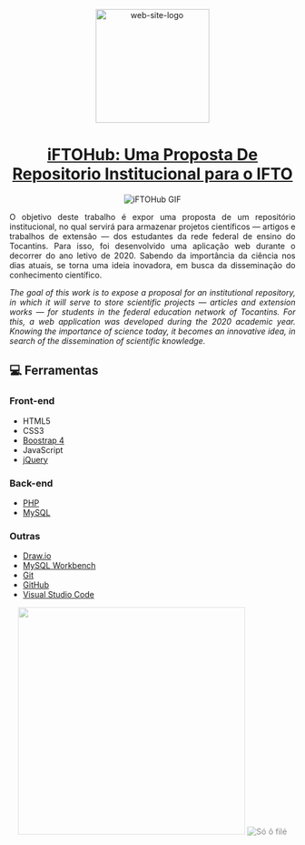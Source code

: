<p align="center">
    <img width="200" src="https://ik.imagekit.io/3wlkmsja1cv/logoifhub__emiZPFmb.png" alt="web-site-logo" title="iFTOHub logo">
</p>

<strong><h1 align="center"><a href="https://drive.google.com/file/d/100jGdQSBOeF10JaAyB5VFPz8zftFeC28/view?usp=sharing" title="Ler artigo (Read article)">iFTOHub: Uma Proposta De Repositorio Institucional para o IFTO</h1></a></strong>

<p align="center"><img src="https://ik.imagekit.io/3wlkmsja1cv/iFTOHUB_QWvLU8qb8.gif" style="vertical-align:middle" title="iFTOHub GIF"></p>

<p align="justify">O objetivo deste trabalho é expor uma proposta de um repositório institucional, no qual servirá para armazenar projetos científicos — artigos e trabalhos de extensão — dos estudantes da rede federal de ensino do Tocantins. Para isso, foi desenvolvido uma aplicação web durante o decorrer do ano letivo de 2020. Sabendo da importância da ciência nos dias atuais, se torna uma ideia inovadora, em busca da disseminação do conhecimento científico.</p>

<p align="justify"><i>The goal of this work is to expose a proposal for an institutional
repository, in which it will serve to store scientific projects — articles and extension works — for students in the federal education network of Tocantins. For
this, a web application was developed during the 2020 academic year. Knowing
the importance of science today, it becomes an innovative idea, in search of the
dissemination of scientific knowledge.</i></p>

##  💻  Ferramentas

### Front-end 
* HTML5
* CSS3
* [Boostrap 4](https://getbootstrap.com/)
* JavaScript
* [jQuery](https://jquery.com/)

### Back-end
* [PHP](https://www.php.net/)
* [MySQL](https://www.mysql.com/)

### Outras
* [Draw.io](https://app.diagrams.net/)
* [MySQL Workbench](https://www.mysql.com/products/workbench/)
* [Git](https://git-scm.com/)
* [GitHub](https://github.com/)
* [Visual Studio Code](https://code.visualstudio.com/)

<div align="center">
  <img width="400" style="opacity:0.5;" src="https://ik.imagekit.io/3wlkmsja1cv/achei-foi-ouro_0stMgWrmQ.jpg"></img>
  <img style="opacity:0.5;" src="https://ik.imagekit.io/3wlkmsja1cv/s_-o-file_08_ntkYN1.png" title="Só ô filé"></img>
</div>
